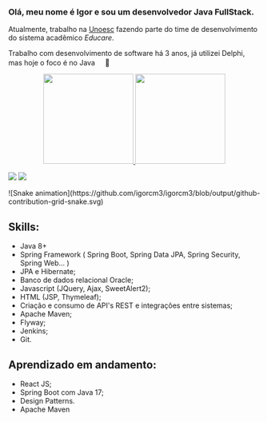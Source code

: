 ### Olá, meu nome é Igor e sou um desenvolvedor Java FullStack.

Atualmente, trabalho na [Unoesc](https://www.unoesc.edu.br/) fazendo parte do time de desenvolvimento do sistema acadêmico _Educare_.
<p>Trabalho com desenvolvimento de software há 3 anos, já utilizei Delphi, mas hoje o foco é no Java <img src="https://cdn-icons-png.flaticon.com/512/226/226777.png" heigth="16px" width="16px"/</p>🙂
  
<div align="center">
  <a href="https://github.com/igorcm3">
  <img height="180em" src="https://github-readme-stats.vercel.app/api?username=igorcm3&show_icons=true&theme=nord&include_all_commits=true&hide=stars&count_private=true"/>
  <img height="180em" src="https://github-readme-stats.vercel.app/api/top-langs/?username=igorcm3&layout=compact&langs_count=7&theme=nord"/>
</div>  
  
 
  <a href = "mailto:coronaigor@gmail.com"><img src="https://img.shields.io/badge/-Gmail-%23333?style=for-the-badge&logo=gmail&logoColor=white" target="_blank"></a>
  <a href="https://www.linkedin.com/in/igor-corona-de-matos-1b4812157" target="_blank"><img src="https://img.shields.io/badge/-LinkedIn-%230077B5?style=for-the-badge&logo=linkedin&logoColor=white" target="_blank"></a>
 <div>
  ![Snake animation](https://github.com/igorcm3/igorcm3/blob/output/github-contribution-grid-snake.svg)
 
</div>  

## Skills:
- Java 8+
- Spring Framework ( Spring Boot, Spring Data JPA, Spring Security, Spring Web... )
- JPA e Hibernate;
- Banco de dados relacional Oracle;
- Javascript (JQuery, Ajax, SweetAlert2);
- HTML (JSP, Thymeleaf);
- Criação e consumo de API's REST e integrações entre sistemas;
- Apache Maven;
- Flyway;
- Jenkins;
- Git.

## Aprendizado em andamento:
- React JS;
- Spring Boot com Java 17;
- Design Patterns.
- Apache Maven

